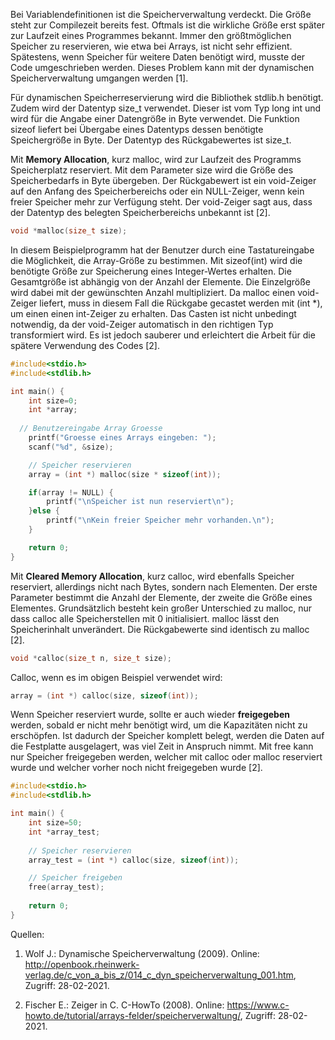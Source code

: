 Bei Variablendefinitionen ist die Speicherverwaltung verdeckt. Die Größe steht zur Compilezeit bereits fest.
Oftmals ist die wirkliche Größe erst später zur Laufzeit eines Programmes bekannt.
Immer den größtmöglichen Speicher zu reservieren, wie etwa bei Arrays, ist nicht sehr effizient. 
Spätestens, wenn Speicher für weitere Daten benötigt wird, musste der Code umgeschrieben werden.
Dieses Problem kann mit der dynamischen Speicherverwaltung umgangen werden [1].

Für dynamischen Speicherreservierung wird die Bibliothek stdlib.h benötigt. 
Zudem wird der Datentyp size_t verwendet. Dieser ist vom Typ long int und wird für die 
Angabe einer Datengröße in Byte verwendet. Die Funktion sizeof liefert bei Übergabe eines 
Datentyps dessen benötigte Speichergröße in Byte. Der Datentyp des Rückgabewertes ist size_t.

Mit **Memory Allocation**, kurz malloc, wird zur Laufzeit des Programms Speicherplatz reserviert. 
Mit dem Parameter size wird die Größe des Speicherbedarfs in Byte übergeben. 
Der Rückgabewert ist ein void-Zeiger auf den Anfang des Speicherbereichs oder ein NULL-Zeiger, 
wenn kein freier Speicher mehr zur Verfügung steht. 
Der void-Zeiger sagt aus, dass der Datentyp des belegten Speicherbereichs unbekannt ist [2].

```C
void *malloc(size_t size);
```

In diesem Beispielprogramm hat der Benutzer durch eine Tastatureingabe die Möglichkeit, die Array-Größe zu bestimmen. 
Mit sizeof(int) wird die benötigte Größe zur Speicherung eines Integer-Wertes erhalten. 
Die Gesamtgröße ist abhängig von der Anzahl der Elemente. Die Einzelgröße wird dabei mit der gewünschten Anzahl multipliziert. 
Da malloc einen void-Zeiger liefert, muss in diesem Fall die Rückgabe gecastet werden mit (int *), um einen einen int-Zeiger zu erhalten.
Das Casten ist nicht unbedingt notwendig, da der void-Zeiger automatisch in den richtigen Typ transformiert wird. 
Es ist jedoch sauberer und erleichtert die Arbeit für die spätere Verwendung des Codes [2].

```C
#include<stdio.h>
#include<stdlib.h>

int main() {
	int size=0;
	int *array;
 
  // Benutzereingabe Array Groesse
	printf("Groesse eines Arrays eingeben: ");
	scanf("%d", &size);

	// Speicher reservieren
	array = (int *) malloc(size * sizeof(int));

	if(array != NULL) {
		printf("\nSpeicher ist nun reserviert\n");
	}else {
		printf("\nKein freier Speicher mehr vorhanden.\n");
	}

	return 0;
}

```

Mit **Cleared Memory Allocation**, kurz calloc, wird ebenfalls Speicher reserviert, allerdings nicht nach Bytes, sondern nach Elementen. 
Der erste Parameter bestimmt die Anzahl der Elemente, der zweite die Größe eines Elementes. 
Grundsätzlich besteht kein großer Unterschied zu malloc, nur dass calloc alle Speicherstellen mit 0 initialisiert. 
malloc lässt den Speicherinhalt unverändert. Die Rückgabewerte sind identisch zu malloc [2].

```C
void *calloc(size_t n, size_t size);
```

Calloc, wenn es im obigen Beispiel verwendet wird:

```C
array = (int *) calloc(size, sizeof(int));
```

Wenn Speicher reserviert wurde, sollte er auch wieder **freigegeben** werden, sobald er nicht mehr benötigt wird, um die Kapazitäten nicht zu erschöpfen. 
Ist dadurch der Speicher komplett belegt, werden die Daten auf die Festplatte ausgelagert, was viel Zeit in Anspruch nimmt.
Mit free kann nur Speicher freigegeben werden, welcher mit calloc oder malloc reserviert wurde und welcher vorher noch nicht freigegeben wurde [2].

```C
#include<stdio.h>
#include<stdlib.h>

int main() {
	int size=50;
	int *array_test;
	
	// Speicher reservieren
	array_test = (int *) calloc(size, sizeof(int));

	// Speicher freigeben
	free(array_test);
	
	return 0;
}
```



Quellen:

1. Wolf J.: Dynamische Speicherverwaltung (2009). Online: http://openbook.rheinwerk-verlag.de/c_von_a_bis_z/014_c_dyn_speicherverwaltung_001.htm, Zugriff: 28-02-2021.

2. Fischer E.: Zeiger in C. C-HowTo (2008). Online: https://www.c-howto.de/tutorial/arrays-felder/speicherverwaltung/, Zugriff: 28-02-2021.
